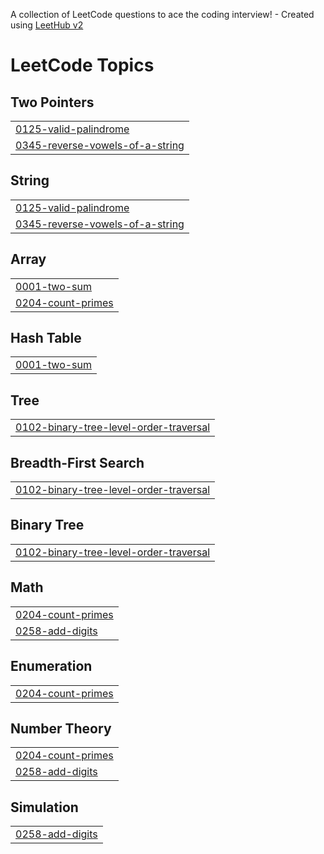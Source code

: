 A collection of LeetCode questions to ace the coding interview! - Created using [LeetHub v2](https://github.com/arunbhardwaj/LeetHub-2.0)
<!---LeetCode Topics Start-->
# LeetCode Topics
## Two Pointers
|  |
| ------- |
| [0125-valid-palindrome](https://github.com/TARUN1354/leetcode-solution/tree/master/0125-valid-palindrome) |
| [0345-reverse-vowels-of-a-string](https://github.com/TARUN1354/leetcode-solution/tree/master/0345-reverse-vowels-of-a-string) |
## String
|  |
| ------- |
| [0125-valid-palindrome](https://github.com/TARUN1354/leetcode-solution/tree/master/0125-valid-palindrome) |
| [0345-reverse-vowels-of-a-string](https://github.com/TARUN1354/leetcode-solution/tree/master/0345-reverse-vowels-of-a-string) |
## Array
|  |
| ------- |
| [0001-two-sum](https://github.com/TARUN1354/leetcode-solution/tree/master/0001-two-sum) |
| [0204-count-primes](https://github.com/TARUN1354/leetcode-solution/tree/master/0204-count-primes) |
## Hash Table
|  |
| ------- |
| [0001-two-sum](https://github.com/TARUN1354/leetcode-solution/tree/master/0001-two-sum) |
## Tree
|  |
| ------- |
| [0102-binary-tree-level-order-traversal](https://github.com/TARUN1354/leetcode-solution/tree/master/0102-binary-tree-level-order-traversal) |
## Breadth-First Search
|  |
| ------- |
| [0102-binary-tree-level-order-traversal](https://github.com/TARUN1354/leetcode-solution/tree/master/0102-binary-tree-level-order-traversal) |
## Binary Tree
|  |
| ------- |
| [0102-binary-tree-level-order-traversal](https://github.com/TARUN1354/leetcode-solution/tree/master/0102-binary-tree-level-order-traversal) |
## Math
|  |
| ------- |
| [0204-count-primes](https://github.com/TARUN1354/leetcode-solution/tree/master/0204-count-primes) |
| [0258-add-digits](https://github.com/TARUN1354/leetcode-solution/tree/master/0258-add-digits) |
## Enumeration
|  |
| ------- |
| [0204-count-primes](https://github.com/TARUN1354/leetcode-solution/tree/master/0204-count-primes) |
## Number Theory
|  |
| ------- |
| [0204-count-primes](https://github.com/TARUN1354/leetcode-solution/tree/master/0204-count-primes) |
| [0258-add-digits](https://github.com/TARUN1354/leetcode-solution/tree/master/0258-add-digits) |
## Simulation
|  |
| ------- |
| [0258-add-digits](https://github.com/TARUN1354/leetcode-solution/tree/master/0258-add-digits) |
<!---LeetCode Topics End-->